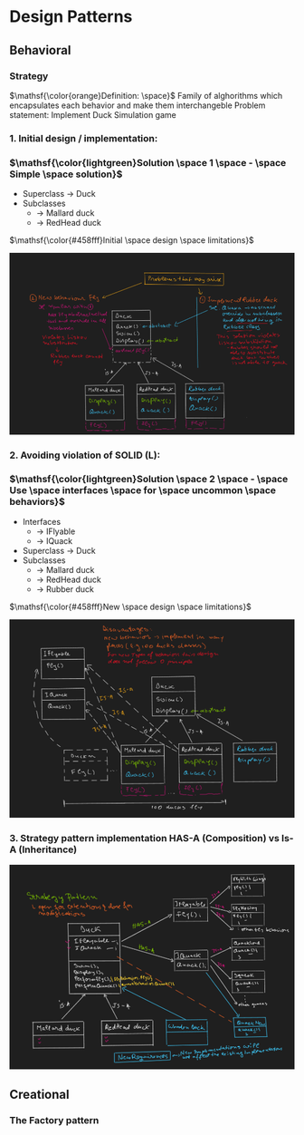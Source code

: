 # Design Patterns

## Behavioral
### Strategy
$\mathsf{\color{orange}Definition: \space}$ Family of alghorithms which encapsulates each behavior and make them interchangeble
Problem statement: Implement Duck Simulation game

### 1. Initial design / implementation:
### $\mathsf{\color{lightgreen}Solution \space 1 \space - \space Simple \space solution}$
- Superclass -> Duck
- Subclasses 	
	- -> Mallard duck 		
	- -> RedHead duck

$\mathsf{\color{#458fff}Initial \space design \space limitations}$

![Solution 1: design and limitations](./Images/DuckSimulationInitial.png "Simple design")

### 2. Avoiding violation of SOLID (L):
### $\mathsf{\color{lightgreen}Solution \space 2 \space - \space Use  \space interfaces \space for \space uncommon \space behaviors}$
- Interfaces
	- -> IFlyable
	- -> IQuack
- Superclass -> Duck
- Subclasses 	
	- -> Mallard duck 		
    - -> RedHead duck
	- -> Rubber duck
   
$\mathsf{\color{#458fff}New \space design \space limitations}$

![Solution 2: design and limitations](./Images/DuckSimulationSol2.png "Simple design")

### 3. Strategy pattern implementation HAS-A (Composition) vs Is-A (Inheritance)
![Solution 2: design and limitations](./Images/DuckSimulationStrategy.png "Simple design")

## Creational
### The Factory pattern
